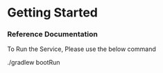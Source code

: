 # Getting Started

### Reference Documentation
To Run the Service, Please use the below command

./gradlew bootRun